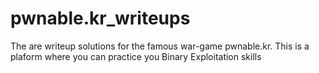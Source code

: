 # pwnable.kr_writeups

The are writeup solutions for the famous war-game pwnable.kr. This is a plaform where you can practice you Binary Exploitation skills 
